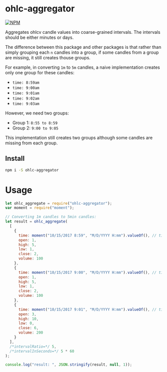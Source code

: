 # ohlc-aggregator

[![NPM](https://badge.fury.io/js/ohlc-aggregator.svg)](https://www.npmjs.com/package/ohlc-aggregator)
<!-- [![NPM Downloads][downloadst-image]][downloads-url] -->

[downloads-image]: https://img.shields.io/npm/dm/ohlc-aggregator.svg
[downloadst-image]: https://img.shields.io/npm/dt/ohlc-aggregator.svg
[downloads-url]: https://npmjs.org/package/ohlc-aggregator

Aggregates ohlcv candle values into coarse-grained intervals. The intervals should be either minutes or days.

The difference between this package and other packages is that rather than simply grouping each `n` candles into a group, if some candles from a group are missing, it still creates thouse groups.

For example, in converting `1m` to `5m` candles, a naive implementation creates only one group for these candles:

- `time: 8:59am`
- `time: 9:00am`
- `time: 9:01am`
- `time: 9:02am`
- `time: 9:03am`

However, we need two groups:

- Group 1: `8:55 to 8:59`
- Group 2: `9:00 to 9:05`

This implementation still creates two groups although some candles are missing from each group.

## Install

```bash
npm i -S ohlc-aggregator
```


# Usage

```javascript
let ohlc_aggregate = require("ohlc-aggregator");
var moment = require("moment");

// Converting 1m candles to 5min candles:
let result = ohlc_aggregate(
  [
    {
      time: moment("10/15/2017 8:59", "M/D/YYYY H:mm").valueOf(), // timestamp in milliseconds
      open: 1,
      high: 5,
      low: 1,
      close: 2,
      volume: 100
    },
    {
      time: moment("10/15/2017 9:00", "M/D/YYYY H:mm").valueOf(), // timestamp in milliseconds
      open: 1,
      high: 5,
      low: 1,
      close: 2,
      volume: 100
    },
    {
      time: moment("10/15/2017 9:01", "M/D/YYYY H:mm").valueOf(), // timestamp in milliseconds
      open: 3,
      high: 10,
      low: 0,
      close: 6,
      volume: 200
    }
  ],
  /*intervalRatio=*/ 5,
  /*intervalInSeconds=*/ 5 * 60
);

console.log("result: ", JSON.stringify(result, null, 1));
```
